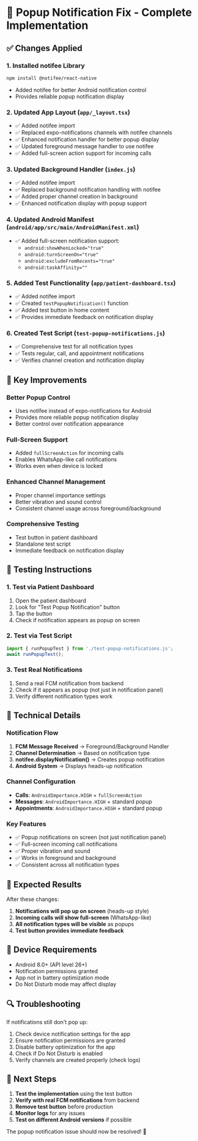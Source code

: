 # 🔔 Popup Notification Fix - Complete Implementation

## ✅ **Changes Applied**

### 1. **Installed notifee Library**
```bash
npm install @notifee/react-native
```
- Added notifee for better Android notification control
- Provides reliable popup notification display

### 2. **Updated App Layout (`app/_layout.tsx`)**
- ✅ Added notifee import
- ✅ Replaced expo-notifications channels with notifee channels
- ✅ Enhanced notification handler for better popup display
- ✅ Updated foreground message handler to use notifee
- ✅ Added full-screen action support for incoming calls

### 3. **Updated Background Handler (`index.js`)**
- ✅ Added notifee import
- ✅ Replaced background notification handling with notifee
- ✅ Added proper channel creation in background
- ✅ Enhanced notification display with popup support

### 4. **Updated Android Manifest (`android/app/src/main/AndroidManifest.xml`)**
- ✅ Added full-screen notification support:
  - `android:showWhenLocked="true"`
  - `android:turnScreenOn="true"`
  - `android:excludeFromRecents="true"`
  - `android:taskAffinity=""`

### 5. **Added Test Functionality (`app/patient-dashboard.tsx`)**
- ✅ Added notifee import
- ✅ Created `testPopupNotification()` function
- ✅ Added test button in home content
- ✅ Provides immediate feedback on notification display

### 6. **Created Test Script (`test-popup-notifications.js`)**
- ✅ Comprehensive test for all notification types
- ✅ Tests regular, call, and appointment notifications
- ✅ Verifies channel creation and notification display

## 🎯 **Key Improvements**

### **Better Popup Control**
- Uses notifee instead of expo-notifications for Android
- Provides more reliable popup notification display
- Better control over notification appearance

### **Full-Screen Support**
- Added `fullScreenAction` for incoming calls
- Enables WhatsApp-like call notifications
- Works even when device is locked

### **Enhanced Channel Management**
- Proper channel importance settings
- Better vibration and sound control
- Consistent channel usage across foreground/background

### **Comprehensive Testing**
- Test button in patient dashboard
- Standalone test script
- Immediate feedback on notification display

## 🧪 **Testing Instructions**

### **1. Test via Patient Dashboard**
1. Open the patient dashboard
2. Look for "Test Popup Notification" button
3. Tap the button
4. Check if notification appears as popup on screen

### **2. Test via Test Script**
```javascript
import { runPopupTest } from './test-popup-notifications.js';
await runPopupTest();
```

### **3. Test Real Notifications**
1. Send a real FCM notification from backend
2. Check if it appears as popup (not just in notification panel)
3. Verify different notification types work

## 🔧 **Technical Details**

### **Notification Flow**
1. **FCM Message Received** → Foreground/Background Handler
2. **Channel Determination** → Based on notification type
3. **notifee.displayNotification()** → Creates popup notification
4. **Android System** → Displays heads-up notification

### **Channel Configuration**
- **Calls**: `AndroidImportance.HIGH` + `fullScreenAction`
- **Messages**: `AndroidImportance.HIGH` + standard popup
- **Appointments**: `AndroidImportance.HIGH` + standard popup

### **Key Features**
- ✅ Popup notifications on screen (not just notification panel)
- ✅ Full-screen incoming call notifications
- ✅ Proper vibration and sound
- ✅ Works in foreground and background
- ✅ Consistent across all notification types

## 🚀 **Expected Results**

After these changes:
1. **Notifications will pop up on screen** (heads-up style)
2. **Incoming calls will show full-screen** (WhatsApp-like)
3. **All notification types will be visible** as popups
4. **Test button provides immediate feedback**

## 📱 **Device Requirements**

- Android 8.0+ (API level 26+)
- Notification permissions granted
- App not in battery optimization mode
- Do Not Disturb mode may affect display

## 🔍 **Troubleshooting**

If notifications still don't pop up:
1. Check device notification settings for the app
2. Ensure notification permissions are granted
3. Disable battery optimization for the app
4. Check if Do Not Disturb is enabled
5. Verify channels are created properly (check logs)

## 📝 **Next Steps**

1. **Test the implementation** using the test button
2. **Verify with real FCM notifications** from backend
3. **Remove test button** before production
4. **Monitor logs** for any issues
5. **Test on different Android versions** if possible

The popup notification issue should now be resolved! 🎉
